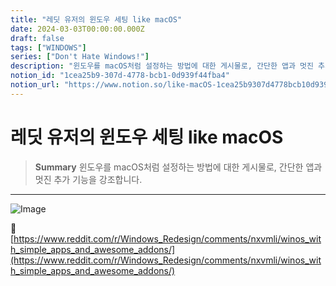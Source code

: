 ```yaml
---
title: "레딧 유저의 윈도우 세팅 like macOS"
date: 2024-03-03T00:00:00.000Z
draft: false
tags: ["WINDOWS"]
series: ["Don't Hate Windows!"]
description: "윈도우를 macOS처럼 설정하는 방법에 대한 게시물로, 간단한 앱과 멋진 추가 기능을 강조합니다."
notion_id: "1cea25b9-307d-4778-bcb1-0d939f44fba4"
notion_url: "https://www.notion.so/like-macOS-1cea25b9307d4778bcb10d939f44fba4"
---
```


# 레딧 유저의 윈도우 세팅 like macOS

> **Summary**
> 윈도우를 macOS처럼 설정하는 방법에 대한 게시물로, 간단한 앱과 멋진 추가 기능을 강조합니다.

---

![Image](https://prod-files-secure.s3.us-west-2.amazonaws.com/09ccd4d5-876c-4bba-bbdf-cc77a0a11257/016e53b2-979b-4608-bd6a-20f3b521cb5b/Untitled.png?X-Amz-Algorithm=AWS4-HMAC-SHA256&X-Amz-Content-Sha256=UNSIGNED-PAYLOAD&X-Amz-Credential=ASIAZI2LB466T4JEVLJE%2F20250724%2Fus-west-2%2Fs3%2Faws4_request&X-Amz-Date=20250724T080935Z&X-Amz-Expires=3600&X-Amz-Security-Token=IQoJb3JpZ2luX2VjEAAaCXVzLXdlc3QtMiJHMEUCIQCKHicA3ueWtJxuAUtzcL%2BE1Kagg1T2VuMnMhAwHMd01wIgV%2F0AE0BW8dopCLpcy1aPl%2BfA9d9qBkOmSmSGI8TAkl0q%2FwMIKRAAGgw2Mzc0MjMxODM4MDUiDNIZfp5D%2FQGepwU5XyrcA5vNIHYll1OkHTe6v%2F4EDGbA2%2BER87QxTbnQnlnYJfQxxDbt0zdMk3CZPAergpllxUilBb%2BiwuUmCiB0bAZupFgtj27sF5ihLIXZLS8gx5lwtSYLuH8f%2BSytpUlhHuAYFgNNsHs6%2ByvZ%2BN67UFjYmPe1bOX0aHRlWDw%2BGoZe%2BmtHpSspiK1lLAiud6IvmYkXYOtY%2FTxqVp7Lrxr%2Ff1X5PgEkkHVojX2yQbGTT4%2FxwqUscR86TSoRyLWOkF0AD5qW8ug%2Bl03KdqsVeWV%2B4gQfIc4sUs3Cm3%2F24d44Xh1ne3ACt1xLtgJ0as8XIE6WE%2FhuwleGaZRWtu7lrowBOqG%2FRG2ttFDR3A6LfM093V8lwsFfBm%2FQ6Uf%2BXB6L%2BqsPRcsYgcAmKSdBzo3%2Fku3VWKtznKGuVgH89TcONFub%2BoHBQ0K5%2Fx9kmYslil4DuwbOgVZwIbNW6nz1I0gA9JUhUKv70Kx7zpR5wgGhb2H4wIj0ELPFhySsgBwQXccDiIS5HenTbuJoKj5oMd1gDVN1zjxb2NT0FbTKrHnoZ%2B3E0hvT7GYDz31HFhepYMUsbcp4PUwvX3mpwLOd7i1fWGDsjL7pXxReNh7h3C3azHF08KCGYkW7x88h7nAhT53Ib9WBMNLOh8QGOqUB38VADYOuyC%2FzsS3Vh550xYyG8TseDWjZgqNEijTbyXhjmzwIUtRDD43UbthBgQFfUi64VcmtzR8CXmyCm107jqg%2FK1fNySWenvsbQl5uwr0Z7ML%2FoZIEz8anrdh09CROxUpcBDjK%2FRtQF6%2FOV8AowkXmNEHBekMv9D9cntK%2FmdIORh%2BwwhrWqi%2BOqaGiBSur7XcQjvp3nLXTlYpEzTWFq5hk7Z6g&X-Amz-Signature=12bb5e447d631c6e89d53415583288b3c08d9b1d9cfd711bc8ba2db941b94e6e&X-Amz-SignedHeaders=host&x-amz-checksum-mode=ENABLED&x-id=GetObject)

🔗 [https://www.reddit.com/r/Windows_Redesign/comments/nxvmli/winos_with_simple_apps_and_awesome_addons/](https://www.reddit.com/r/Windows_Redesign/comments/nxvmli/winos_with_simple_apps_and_awesome_addons/)

